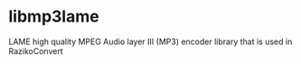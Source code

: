 libmp3lame
==========

LAME high quality MPEG Audio layer III (MP3) encoder library that is used in RazikoConvert